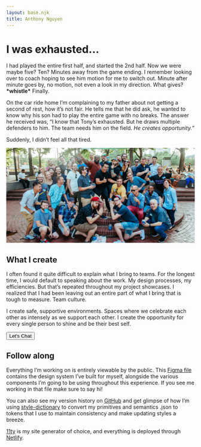 ```yaml
---
layout: base.njk
title: Anthony Nguyen
---
```


<div class="row">
    <div class="col-xs-12 col-md-12 col-lg-9">
        <h1 class="page-header">I was exhausted…</h1>
        <p>I had played the entire first half, and started the 2nd half. Now we were maybe five? Ten? Minutes away from the game ending. I remember looking over to coach hoping to see him motion for me to switch out. Minute after minute goes by, no motion, not even a look in my direction. What gives? <strong>*whistle*</strong> Finally.</p>
        <p>On the car ride home I’m complaining to my father about not getting a second of rest, how it’s not fair. He tells me that he did ask, he wanted to know why his son had to play the entire game with no breaks. The answer he received was, “I know that Tony’s exhausted. But he draws multiple defenders to him. The team needs him on the field. <em>He creates opportunity.</em>”</p>
        <p>Suddenly, I didn’t feel all that tired.</p>
    </div>
</div>

<div class="row">
    <div class="col-xs-12 col-md-12 col-lg-8">
        <img src="/static/img/bio/phldesign_group.jpg" class="img-responsive" alt="Group photo from a summer meet-up with PHLDesign">
    </div>
</div>

<div class="row">
    <div class="col-xs-12 col-md-12 col-lg-9">
        <h2 class="intro">What I create</h2>
        <p class="body-copy-sm">I often found it quite difficult to explain what I bring to teams. For the longest time, I would default to speaking about the work. My design processes, my efficiencies. But that’s repeated throughout my project showcases. I realized that I had been leaving out an entire part of what I bring that is tough to measure. Team culture. </p>
         <p class="body-copy-sm">I create safe, supportive environments. Spaces where we celebrate each other as intensely as we support each other. I create the opportunity for every single person to shine and be their best self. </p>
         <a role="link" class="no-fx" href="mailto:hi@antnguyen.com"><button class="btn">Let's Chat<span class="icon right-arrow"></span></button></a>
    </div>
</div>

<div class="row">
    <div class="col-xs-12 col-md-12 col-lg-9">
        <h2 class="intro">Follow along</h2>
        <p>Everything I’m working on is entirely viewable by the public. This <a role="link" href="https://www.figma.com/design/Am5GxBjyhk5ZPAARsawec8/Core?node-id=73-222&t=kmdLPtTycPBI8MDk-1" target="_blank">Figma file</a> contains the design system I’ve built for myself, alongside the various components I’m going to be using throughout this experience. If you see me working in that file make sure to say hi!</p>
        <p>You can also see my version history on <a role="link" href="https://github.com/anguyen88/antnguyen.github.io" target="_blank">GitHub</a> and get glimpse of how I’m using <a role="link" href="https://www.npmjs.com/package/style-dictionary" target="_blank">style-dictionary</a> to convert my primitives and semantics .json to tokens that I use to maintain consistency and make updating styles a breeze.</p>
        <p><a role="link" href="https://www.11ty.dev/" target="_blank">11ty</a> is my site generator of choice, and everything is deployed through <a role="link" href="https://www.netlify.com/" target="_blank">Netlify</a>.</p>
    </div>
</div>